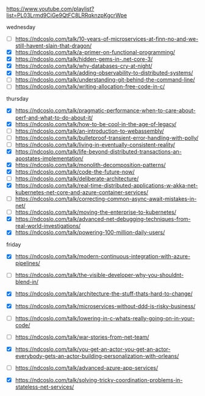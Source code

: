 https://www.youtube.com/playlist?list=PL03Lrmd9CiGe9QtFC8LRRqknzpKgcrWpe 

wednesday
- [ ] https://ndcoslo.com/talk/10-years-of-microservices-at-finn-no-and-we-still-havent-slain-that-dragon/
- [x] https://ndcoslo.com/talk/a-primer-on-functional-programming/
- [x] https://ndcoslo.com/talk/hidden-gems-in-.net-core-3/
- [x] https://ndcoslo.com/talk/why-databases-cry-at-night/
- [x] https://ndcoslo.com/talk/adding-observability-to-distributed-systems/
- [ ] https://ndcoslo.com/talk/understanding-git-behind-the-command-line/
- [ ] https://ndcoslo.com/talk/writing-allocation-free-code-in-c/

thursday
- [x] https://ndcoslo.com/talk/pragmatic-performance-when-to-care-about-perf-and-what-to-do-about-it/
- [x] https://ndcoslo.com/talk/how-to-be-cool-in-the-age-of-legacy/
- [ ] https://ndcoslo.com/talk/an-introduction-to-webassembly/
- [ ] https://ndcoslo.com/talk/bulletproof-transient-error-handling-with-polly/
- [ ] https://ndcoslo.com/talk/living-in-eventually-consistent-reality/
- [x] https://ndcoslo.com/talk/life-beyond-distributed-transactions-an-apostates-implementation/
- [x] https://ndcoslo.com/talk/monolith-decomposition-patterns/
- [x] https://ndcoslo.com/talk/code-the-future-now/
- [ ] https://ndcoslo.com/talk/deliberate-architecture/
- [x] https://ndcoslo.com/talk/real-time-distributed-applications-w-akka-net-kubernetes-net-core-and-azure-container-services/
- [ ] https://ndcoslo.com/talk/correcting-common-async-await-mistakes-in-net/
- [ ] https://ndcoslo.com/talk/moving-the-enterprise-to-kubernetes/
- [x] https://ndcoslo.com/talk/advanced-net-debugging-techniques-from-real-world-investigations/
- [x] https://ndcoslo.com/talk/powering-100-million-daily-users/

friday
- [x] https://ndcoslo.com/talk/modern-continuous-integration-with-azure-pipelines/
- [ ] https://ndcoslo.com/talk/the-visible-developer-why-you-shouldnt-blend-in/
- [x] https://ndcoslo.com/talk/architecture-the-stuff-thats-hard-to-change/
- [x] https://ndcoslo.com/talk/microservices-without-ddd-is-risky-business/
- [ ] https://ndcoslo.com/talk/lowering-in-c-whats-really-going-on-in-your-code/
- [ ] https://ndcoslo.com/talk/war-stories-from-net-team/
- [x] https://ndcoslo.com/talk/you-get-an-actor-you-get-an-actor-everybody-gets-an-actor-building-personalization-with-orleans/
- [ ] https://ndcoslo.com/talk/advanced-azure-app-services/
- [x] https://ndcoslo.com/talk/solving-tricky-coordination-problems-in-stateless-net-services/


